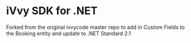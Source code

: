 # iVvy SDK for .NET

Forked from the original ivvycode master repo to add in Custom Fields to the Booking entity and update to .NET Standard 2.1
